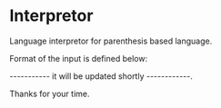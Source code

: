 Interpretor
===========

Language interpretor for parenthesis based language.

Format of the input is defined below:

----------- it will be updated shortly ------------. 

Thanks for your time.
